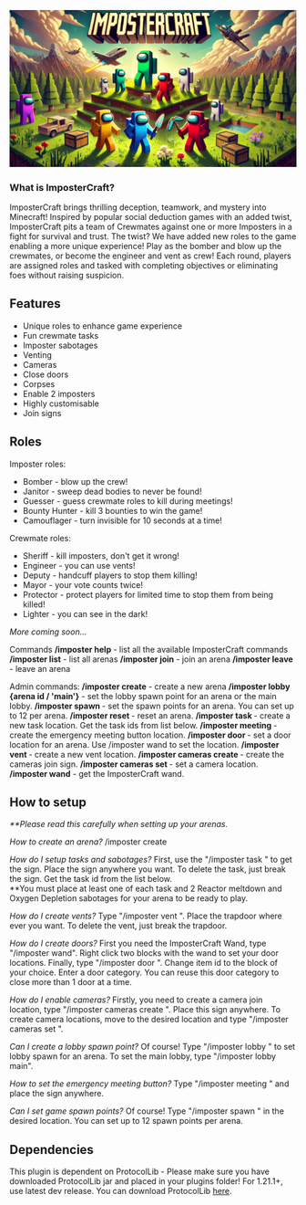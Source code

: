 ![Banner](./resources/Banner.png)

### What is ImposterCraft?
ImposterCraft brings thrilling deception, teamwork, and mystery into Minecraft! Inspired by popular social deduction games with an added twist, ImposterCraft pits a team of Crewmates against one or more Imposters in a fight for survival and trust. The twist? We have added new roles to the game enabling a more unique experience! Play as the bomber and blow up the crewmates, or become the engineer and vent as crew! Each round, players are assigned roles and tasked with completing objectives or eliminating foes without raising suspicion.  
  
## Features
 - Unique roles to enhance game experience
 - Fun crewmate tasks
 - Imposter sabotages
 - Venting
 - Cameras
 - Close doors
 - Corpses
 - Enable 2 imposters
 - Highly customisable
 - Join signs

## Roles
Imposter roles:
 - Bomber - blow up the crew!
 - Janitor - sweep dead bodies to never be found!
 - Guesser - guess crewmate roles to kill during meetings!
 - Bounty Hunter - kill 3 bounties to win the game!
 - Camouflager - turn invisible for 10 seconds at a time!

Crewmate roles:
 - Sheriff - kill imposters, don't get it wrong!
 - Engineer - you can use vents!
 - Deputy - handcuff players to stop them killing!
 - Mayor - your vote counts twice!
 - Protector - protect players for limited time to stop them from being killed!
 - Lighter - you can see in the dark!

_More coming soon..._

Commands
**/imposter help** - list all the available ImposterCraft commands
**/imposter list** - list all arenas
**/imposter join** <arena id> - join an arena
**/imposter leave** - leave an arena

Admin commands:
**/imposter create** - create a new arena
**/imposter lobby {arena id / 'main'}** - set the lobby spawn point for an arena or the main lobby.
**/imposter spawn <arena id>** - set the spawn points for an arena. You can set up to 12 per arena.
**/imposter reset <arena id>** - reset an arena.
**/imposter task <task id> <arena id>** - create a new task location. Get the task ids from list below.
**/imposter meeting <arena id>** - create the emergency meeting button location.
**/imposter door <item id> <door category> <arena id>** - set a door location for an arena. Use /imposter wand to set the location.
**/imposter vent <vent category> <arena id>** - create a new vent location.
**/imposter cameras create <arena id>** - create the cameras join sign.
**/imposter cameras set <arena id>** - set a camera location.
**/imposter wand** - get the ImposterCraft wand.

## How to setup
_**Please read this carefully when setting up your arenas._

_How to create an arena?_
/imposter create

_How do I setup tasks and sabotages?_
First, use the "/imposter task <task id> <arena id>" to get the sign. Place the sign anywhere you want. To delete the task, just break the sign. Get the task id from the list below.  
**You must place at least one of each task and 2 Reactor meltdown and Oxygen Depletion sabotages for your arena to be ready to play.

_How do I create vents?_
Type "/imposter vent <vent category> <arena id>". Place the trapdoor where ever you want. To delete the vent, just break the trapdoor.

_How do I create doors?_
First you need the ImposterCraft Wand, type "/imposter wand". Right click two blocks with the wand to set your door locations. Finally, type "/imposter door <item id> <door category> <arena id>". Change item id to the block of your choice. Enter a door category. You can reuse this door category to close more than 1 door at a time.

_How do I enable cameras?_
Firstly, you need to create a camera join location, type "/imposter cameras create <arena id>". Place this sign anywhere.
To create camera locations, move to the desired location and type "/imposter cameras set <arena id>".

_Can I create a lobby spawn point?_
Of course! Type "/imposter lobby <arena id>" to set lobby spawn for an arena. To set the main lobby, type "/imposter lobby main".

_How to set the emergency meeting button?_
Type "/imposter meeting <arena id>" and place the sign anywhere.

_Can I set game spawn points?_
Of course! Type "/imposter spawn <arena id>" in the desired location. You can set up to 12 spawn points per arena.

## Dependencies
This plugin is dependent on ProtocolLib - Please make sure you have downloaded ProtocolLib jar and placed in your plugins folder! For 1.21.1+, use latest dev release. You can download ProtocolLib [here](https://www.spigotmc.org/resources/protocollib.1997/).